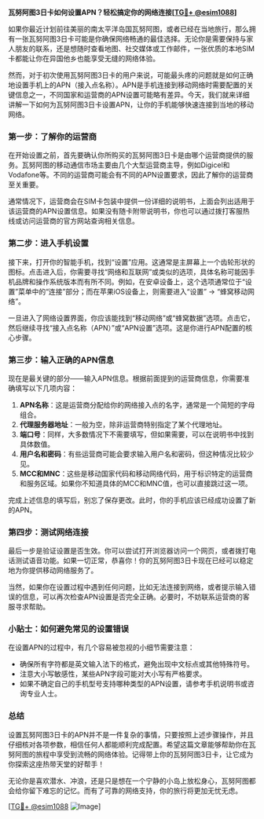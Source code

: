 **瓦努阿图3日卡如何设置APN？轻松搞定你的网络连接[[TG💪+ @esim1088](https://t.me/s/esim1088)]**

如果你最近计划前往美丽的南太平洋岛国瓦努阿图，或者已经在当地旅行，那么拥有一张瓦努阿图3日卡可能是你确保网络畅通的最佳选择。无论你是需要保持与家人朋友的联系，还是想随时查看地图、社交媒体或工作邮件，一张优质的本地SIM卡都能让你在异国他乡也能享受无缝的网络体验。

然而，对于初次使用瓦努阿图3日卡的用户来说，可能最头疼的问题就是如何正确地设置手机上的APN（接入点名称）。APN是手机连接到移动网络时需要配置的关键信息之一，不同国家和运营商的APN设置可能略有差异。今天，我们就来详细讲解一下如何为瓦努阿图3日卡设置APN，让你的手机能够快速连接到当地的移动网络。

### **第一步：了解你的运营商**
在开始设置之前，首先要确认你所购买的瓦努阿图3日卡是由哪个运营商提供的服务。瓦努阿图的移动通信市场主要由几个大型运营商主导，例如Digicel和Vodafone等。不同的运营商可能会有不同的APN设置要求，因此了解你的运营商至关重要。

通常情况下，运营商会在SIM卡包装中提供一份详细的说明书，上面会列出适用于该运营商的APN设置信息。如果没有随卡附带说明书，你也可以通过拨打客服热线或访问运营商的官方网站查询相关信息。

### **第二步：进入手机设置**
接下来，打开你的智能手机，找到“设置”应用。这通常是主屏幕上一个齿轮形状的图标。点击进入后，你需要寻找“网络和互联网”或类似的选项，具体名称可能因手机品牌和操作系统版本而有所不同。例如，在安卓设备上，这个选项通常位于“设置”菜单中的“连接”部分；而在苹果iOS设备上，则需要进入“设置” -> “蜂窝移动网络”。

一旦进入了网络设置界面，你应该能找到“移动网络”或“蜂窝数据”选项。点击它，然后继续寻找“接入点名称（APN）”或“APN设置”选项。这是你进行APN配置的核心步骤。

### **第三步：输入正确的APN信息**
现在是最关键的部分——输入APN信息。根据前面提到的运营商信息，你需要准确填写以下几项内容：

1. **APN名称**：这是运营商分配给你的网络接入点的名字，通常是一个简短的字母组合。
2. **代理服务器地址**：一般为空，除非运营商特别指定了某个代理地址。
3. **端口号**：同样，大多数情况下不需要填写，但如果需要，可以在说明书中找到具体数值。
4. **用户名和密码**：有些运营商可能会要求输入用户名和密码，但这种情况比较少见。
5. **MCC和MNC**：这些是移动国家代码和移动网络代码，用于标识特定的运营商和服务区域。如果你不知道具体的MCC和MNC值，也可以直接跳过这一项。

完成上述信息的填写后，别忘了保存更改。此时，你的手机应该已经成功设置了新的APN。

### **第四步：测试网络连接**
最后一步是验证设置是否生效。你可以尝试打开浏览器访问一个网页，或者拨打电话测试语音功能。如果一切正常，恭喜你！你的瓦努阿图3日卡现在已经可以稳定地为你提供移动网络服务了。

当然，如果你在设置过程中遇到任何问题，比如无法连接到网络，或者提示输入错误的信息，可以再次检查APN设置是否完全正确。必要时，不妨联系运营商的客服寻求帮助。

### **小贴士：如何避免常见的设置错误**
在设置APN的过程中，有几个容易被忽视的小细节需要注意：

- 确保所有字符都是英文输入法下的格式，避免出现中文标点或其他特殊符号。
- 注意大小写敏感性，某些APN字段可能对大小写有严格要求。
- 如果不确定自己的手机型号支持哪种类型的APN设置，请参考手机说明书或咨询专业人士。

### **总结**
设置瓦努阿图3日卡的APN并不是一件复杂的事情，只要按照上述步骤操作，并且仔细核对各项参数，相信任何人都能顺利完成配置。希望这篇文章能够帮助你在瓦努阿图的旅程中享受到流畅的网络体验。记得带上你的瓦努阿图3日卡，让它成为你探索这座热带天堂的好帮手！

无论你是喜欢潜水、冲浪，还是只是想在一个宁静的小岛上放松身心，瓦努阿图都会给你留下难忘的记忆。而有了可靠的网络支持，你的旅行将更加无忧无虑。

[[TG💪+ @esim1088](https://t.me/s/esim1088) ![Image](https://i.postimg.cc/4NQfJmqS/Snipaste-2025-05-13-00-14-12.png)]